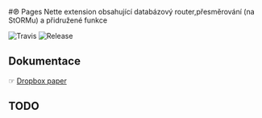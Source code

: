 #℗ Pages
Nette extension obsahující databázový router,přesměrování (na StORMu) a přidružené funkce

![Travis](https://travis-ci.org/liquiddesign/pages.svg?branch=master)
![Release](https://img.shields.io/github/v/release/liquiddesign/pages.svg?1)

## Dokumentace
☞ [Dropbox paper](https://paper.dropbox.com/doc/Pages--A4PbEAug0H8rppKxTOaNirg3Ag-Q0ENeJf1MhYyDKytrSakK)

## TODO